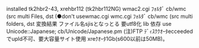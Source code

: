 installed tk2hbr2-43, xrehbr112    (tk2hbr112NG)
wmac2.cgi ﾌｫﾙﾀﾞ cb/wmc (src multi Files, dst		(●don't usewmac.cgi
wmc.cgi   ﾌｫﾙﾀﾞ cb/wmc (src multi folders, dst
変換結果 ファイル名sjisとなっとる 要utf8化
lib 依存 use Unicode::Japanese;   cb/Unicode/Japanese.pm
    (注)FTP ﾃﾞｨｽｸｸｵｰﾀecceededでupld不可、要大容量サイト使用 xreｸｵｰﾀ1Gb(s600以前は50MB)。
